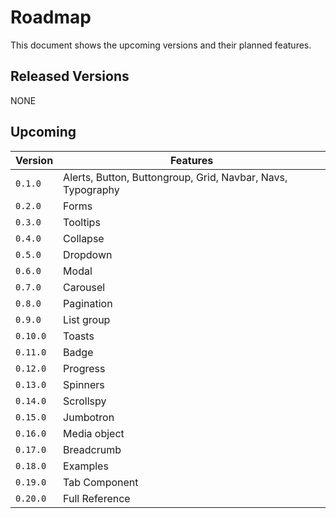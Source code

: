 # Roadmap

This document shows the upcoming versions and their planned features.

## Released Versions
NONE

## Upcoming

| Version | Features |
|---------|----------|
| `0.1.0` | Alerts, Button, Buttongroup, Grid, Navbar, Navs, Typography |
| `0.2.0` | Forms |
| `0.3.0` | Tooltips |
| `0.4.0` | Collapse |
| `0.5.0` | Dropdown |
| `0.6.0` | Modal |
| `0.7.0` | Carousel |
| `0.8.0` | Pagination |
| `0.9.0` | List group |
| `0.10.0` | Toasts |
| `0.11.0` | Badge |
| `0.12.0` | Progress |
| `0.13.0` | Spinners |
| `0.14.0` | Scrollspy |
| `0.15.0` | Jumbotron |
| `0.16.0` | Media object |
| `0.17.0` | Breadcrumb |
| `0.18.0` | Examples |
| `0.19.0` | Tab Component |
| `0.20.0` | Full Reference |
